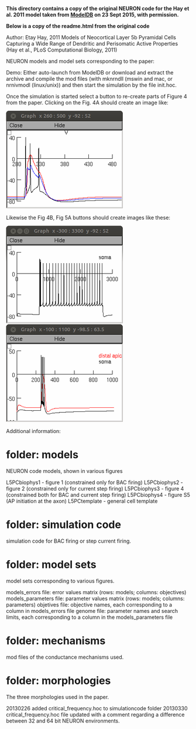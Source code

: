 **This directory contains a copy of the original NEURON code for the Hay et al. 2011 
model taken from [ModelDB](http://senselab.med.yale.edu/ModelDB/ShowModel.cshtml?model=139653) 
on 23 Sept 2015, with permission.**

**Below is a copy of the readme.html from the original code**

Author: Etay Hay, 2011
  Models of Neocortical Layer 5b Pyramidal Cells Capturing a Wide Range of
  Dendritic and Perisomatic Active Properties
  (Hay et al., PLoS Computational Biology, 2011) 

NEURON models and model sets corresponding to the paper:

Demo: Either auto-launch from ModelDB or download and extract the
archive and compile the mod files (with mknrndll (mswin and mac, or
nrnivmodl (linux/unix)) and then start the simulation by the file
init.hoc.

Once the simulation is started select a button to re-create parts of
Figure 4 from the paper.  Clicking on the Fig. 4A should create an
image like:

![](screenshot1.png)

Likewise the Fig 4B, Fig 5A buttons should create images like these:

<img src="./screenshot2.png" alt="screenshot2.png">

<img src="./screenshot3.png" alt="screenshot3.png">

Additional information:

folder: models
==============
NEURON code models, shown in various figures

L5PCbiophys1 - figure 1 (constrained only for BAC firing)
L5PCbiophys2 - figure 2 (constrained only for current step firing)
L5PCbiophys3 - figure 4 (constrained both for BAC and current step firing)
L5PCbiophys4 - figure S5 (AP initiation at the axon)
L5PCtemplate - general cell template

folder: simulation code
=======================
simulation code for BAC firing or step current firing.

folder: model sets
==================
model sets corresponding to various figures.
 
models_errors file: error values matrix (rows: models; columns:
     objectives)
models_parameters file: parameter values matrix (rows: models;
    columns: parameters) objetives file: objective names, each
    corresponding to a column in models_errors file
genome file: parameter names and search limits, each corresponding to
    a column in the models_parameters file
   
folder: mechanisms
==================
mod files of the conductance mechanisms used.

folder: morphologies
====================
The three morphologies used in the paper.

20130226 added critical_frequency.hoc to simulationcode folder
20130330 critical_frequency.hoc file updated with a comment regarding
a difference between 32 and 64 bit NEURON environments.
</pre></html>
